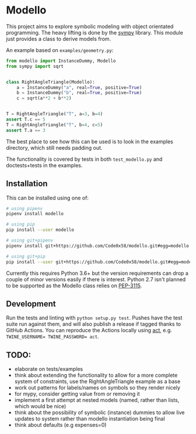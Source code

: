# Modello
This project aims to explore symbolic modeling with object orientated programming. The heavy lifting is done by the [sympy](https://www.sympy.org/en/index.html) library. This module just provides a class to derive models from.

An example based on `examples/geometry.py`:
```python
from modello import InstanceDummy, Modello
from sympy import sqrt


class RightAngleTriangle(Modello):
    a = InstanceDummy("a", real=True, positive=True)
    b = InstanceDummy("b", real=True, positive=True)
    c = sqrt(a**2 + b**2)


T = RightAngleTriangle("T", a=3, b=4)
assert T.c == 5
T = RightAngleTriangle("T", b=4, c=5)
assert T.a == 3
```

The best place to see how this can be used is to look in the examples directory, which still needs padding out.

The functionality is covered by tests in both `test_modello.py` and doctests+tests in the examples.


## Installation
This can be installed using one of:
```sh
# using pipenv
pipenv install modello

# using pip
pip install --user modello

# using git+pipenv
pipenv install git+https://github.com/Code0x58/modello.git#egg=modello

# using git+pip
pip install --user git+https://github.com/Code0x58/modello.git#egg=modello
```

Currently this requires Python 3.6+ but the version requirements can drop a couple of minor versions easily if there is interest. Python 2.7 isn't planned to be supported as the Modello class relies on [PEP-3115](https://www.python.org/dev/peps/pep-3115/).


## Development
Run the tests and linting with `python setup.py test`. Pushes have the test suite run against them, and will also publish a release if tagged thanks to GitHub Actions. You can reproduce the Actions locally using [act](https://github.com/nektos/act), e.g. `TWINE_USERNAME= TWINE_PASSWORD= act`.

## TODO:
 * elaborate on tests/examples
 * think about extending the functionality to allow for a more complete system of constraints, use the RightAngleTriangle example as a base
 * work out patterns for labels/names on symbols so they render nicely
 * for mypy, consider getting value from or removing it
 * implement a first attempt at nested models (named, rather than lists, which would be nice)
 * think about the possibility of symbolic (instance) dummies to allow live updates to system rather than modello instantiation being final
 * think about defaults (e.g expenses=0)
